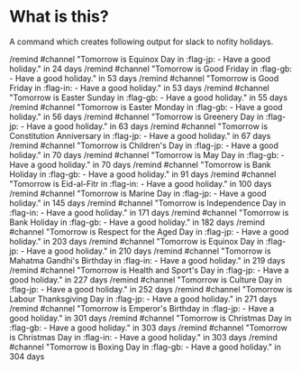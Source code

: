 # What is this?

A command which creates following output for slack to nofity holidays. 

/remind #channel "Tomorrow is Equinox Day in :flag-jp: - Have a good holiday." in 24 days
/remind #channel "Tomorrow is Good Friday in :flag-gb: - Have a good holiday." in 53 days
/remind #channel "Tomorrow is Good Friday in :flag-in: - Have a good holiday." in 53 days
/remind #channel "Tomorrow is Easter Sunday in :flag-gb: - Have a good holiday." in 55 days
/remind #channel "Tomorrow is Easter Monday in :flag-gb: - Have a good holiday." in 56 days
/remind #channel "Tomorrow is Greenery Day in :flag-jp: - Have a good holiday." in 63 days
/remind #channel "Tomorrow is Constitution Anniversary in :flag-jp: - Have a good holiday." in 67 days
/remind #channel "Tomorrow is Children's Day in :flag-jp: - Have a good holiday." in 70 days
/remind #channel "Tomorrow is May Day in :flag-gb: - Have a good holiday." in 70 days
/remind #channel "Tomorrow is Bank Holiday in :flag-gb: - Have a good holiday." in 91 days
/remind #channel "Tomorrow is Eid-al-Fitr in :flag-in: - Have a good holiday." in 100 days
/remind #channel "Tomorrow is Marine Day in :flag-jp: - Have a good holiday." in 145 days
/remind #channel "Tomorrow is Independence Day in :flag-in: - Have a good holiday." in 171 days
/remind #channel "Tomorrow is Bank Holiday in :flag-gb: - Have a good holiday." in 182 days
/remind #channel "Tomorrow is Respect for the Aged Day in :flag-jp: - Have a good holiday." in 203 days
/remind #channel "Tomorrow is Equinox Day in :flag-jp: - Have a good holiday." in 210 days
/remind #channel "Tomorrow is Mahatma Gandhi's Birthday in :flag-in: - Have a good holiday." in 219 days
/remind #channel "Tomorrow is Health and Sport's Day in :flag-jp: - Have a good holiday." in 227 days
/remind #channel "Tomorrow is Culture Day in :flag-jp: - Have a good holiday." in 252 days
/remind #channel "Tomorrow is Labour Thanksgiving Day in :flag-jp: - Have a good holiday." in 271 days
/remind #channel "Tomorrow is Emperor's Birthday in :flag-jp: - Have a good holiday." in 301 days
/remind #channel "Tomorrow is Christmas Day in :flag-gb: - Have a good holiday." in 303 days
/remind #channel "Tomorrow is Christmas Day in :flag-in: - Have a good holiday." in 303 days
/remind #channel "Tomorrow is Boxing Day in :flag-gb: - Have a good holiday." in 304 days
